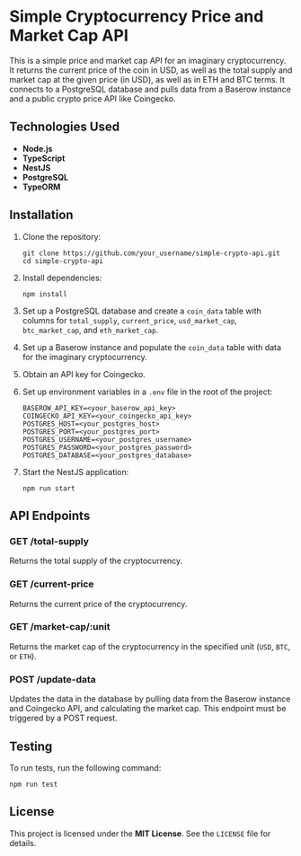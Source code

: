 # Simple Cryptocurrency Price and Market Cap API

This is a simple price and market cap API for an imaginary cryptocurrency. It returns the current price of the coin in USD, as well as the total supply and market cap at the given price (in USD), as well as in ETH and BTC terms. It connects to a PostgreSQL database and pulls data from a Baserow instance and a public crypto price API like Coingecko.

## Technologies Used

- **Node.js**
- **TypeScript**
- **NestJS**
- **PostgreSQL**
- **TypeORM**

## Installation

1. Clone the repository:

   ```
   git clone https://github.com/your_username/simple-crypto-api.git
   cd simple-crypto-api
   ```

2. Install dependencies:

   ```
   npm install
   ```

3. Set up a PostgreSQL database and create a `coin_data` table with columns for `total_supply`, `current_price`, `usd_market_cap`, `btc_market_cap`, and `eth_market_cap`.

4. Set up a Baserow instance and populate the `coin_data` table with data for the imaginary cryptocurrency.

5. Obtain an API key for Coingecko.

6. Set up environment variables in a `.env` file in the root of the project:

   ```
   BASEROW_API_KEY=<your_baserow_api_key>
   COINGECKO_API_KEY=<your_coingecko_api_key>
   POSTGRES_HOST=<your_postgres_host>
   POSTGRES_PORT=<your_postgres_port>
   POSTGRES_USERNAME=<your_postgres_username>
   POSTGRES_PASSWORD=<your_postgres_password>
   POSTGRES_DATABASE=<your_postgres_database>
   ```

7. Start the NestJS application:

   ```
   npm run start
   ```

## API Endpoints

### GET /total-supply

Returns the total supply of the cryptocurrency.

### GET /current-price

Returns the current price of the cryptocurrency.

### GET /market-cap/:unit

Returns the market cap of the cryptocurrency in the specified unit (`USD`, `BTC`, or `ETH`).

### POST /update-data

Updates the data in the database by pulling data from the Baserow instance and Coingecko API, and calculating the market cap. This endpoint must be triggered by a POST request.

## Testing

To run tests, run the following command:

```
npm run test
```

## License

This project is licensed under the **MIT License**. See the `LICENSE` file for details.
